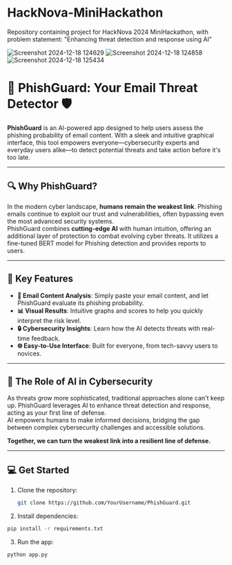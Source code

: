 # HackNova-MiniHackathon
Repository containing project for HackNova 2024 MiniHackathon, with problem statement: "Enhancing threat detection and response using AI"

![Screenshot 2024-12-18 124629](https://github.com/user-attachments/assets/bd6ed458-80b0-46cf-b827-45abfbe2325f)
![Screenshot 2024-12-18 124858](https://github.com/user-attachments/assets/641e8c56-cff8-48c8-9a65-b487ec3ffef5)
![Screenshot 2024-12-18 125434](https://github.com/user-attachments/assets/c2d5b3db-cbf6-4f0d-8ee3-cc7cb2171c06)

# 📧 PhishGuard: Your Email Threat Detector 🛡️  

**PhishGuard** is an AI-powered app designed to help users assess the phishing probability of email content. With a sleek and intuitive graphical interface, this tool empowers everyone—cybersecurity experts and everyday users alike—to detect potential threats and take action before it's too late.  

---

## 🔍 Why PhishGuard?  

In the modern cyber landscape, **humans remain the weakest link**. Phishing emails continue to exploit our trust and vulnerabilities, often bypassing even the most advanced security systems.  
PhishGuard combines **cutting-edge AI** with human intuition, offering an additional layer of protection to combat evolving cyber threats. It utilizes a fine-tuned BERT model for Phishing detection and provides reports to users. 

---

## 🚀 Key Features  

- **📨 Email Content Analysis**: Simply paste your email content, and let PhishGuard evaluate its phishing probability.  
- **📊 Visual Results**: Intuitive graphs and scores to help you quickly interpret the risk level.  
- **🔒 Cybersecurity Insights**: Learn how the AI detects threats with real-time feedback.  
- **🌐 Easy-to-Use Interface**: Built for everyone, from tech-savvy users to novices.  

---

## 🤖 The Role of AI in Cybersecurity  

As threats grow more sophisticated, traditional approaches alone can't keep up. PhishGuard leverages AI to enhance threat detection and response, acting as your first line of defense.  
AI empowers humans to make informed decisions, bridging the gap between complex cybersecurity challenges and accessible solutions.  

**Together, we can turn the weakest link into a resilient line of defense.**  

---

## 💻 Get Started  

1. Clone the repository:  
   ```bash
   git clone https://github.com/YourUsername/PhishGuard.git
   ```
2. Install dependencies:
  ```bash
  pip install -r requirements.txt
  ```
3. Run the app:
  ```bash
  python app.py
  ```





